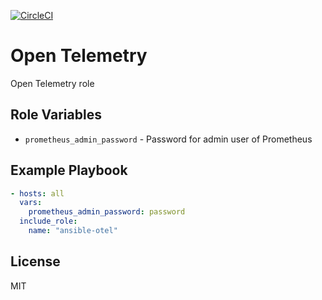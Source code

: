 [![CircleCI](https://circleci.com/gh/mtpettyp/ansible-otel.svg?style=svg)](https://circleci.com/gh/mtpettyp/ansible-otel)



Open Telemetry
==============

Open Telemetry role


Role Variables
--------------
* `prometheus_admin_password` - Password for admin user of Prometheus

Example Playbook
----------------

```yaml
- hosts: all
  vars:
    prometheus_admin_password: password
  include_role:
    name: "ansible-otel"
```


License
-------

MIT

